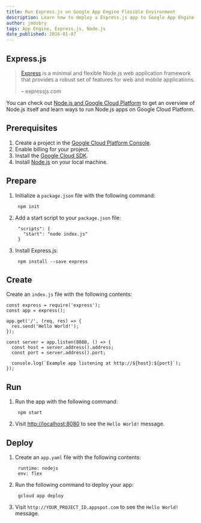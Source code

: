 ```yaml
---
title: Run Express.js on Google App Engine Flexible Environment
description: Learn how to deploy a Express.js app to Google App Engine flexible environment.
author: jmdobry
tags: App Engine, Express.js, Node.js
date_published: 2016-01-07
---
```

## Express.js

> [Express][express] is a minimal and flexible Node.js web
> application framework that provides a robust set of features for web and
> mobile applications.
>
> – expressjs.com

You can check out [Node.js and Google Cloud Platform][nodejs-gcp] to get an
overview of Node.js itself and learn ways to run Node.js apps on Google Cloud
Platform.

## Prerequisites

1. Create a project in the [Google Cloud Platform Console](https://console.cloud.google.com/).
1. Enable billing for your project.
1. Install the [Google Cloud SDK](https://cloud.google.com/sdk/).
1. Install [Node.js](https://nodejs.org/en/download/) on your local machine. 

## Prepare

1. Initialize a `package.json` file with the following command:

        npm init
        
1. Add a start script to your `package.json` file:

        "scripts": {
          "start": "node index.js"
        }

1. Install Express.js:

        npm install --save express

## Create

Create an `index.js` file with the following contents:

    const express = require('express');
    const app = express();

    app.get('/', (req, res) => {
      res.send('Hello World!');
    });

    const server = app.listen(8080, () => {
      const host = server.address().address;
      const port = server.address().port;

      console.log(`Example app listening at http://${host}:${port}`);
    });

## Run

1. Run the app with the following command:

        npm start

1. Visit [http://localhost:8080](http://localhost:8080) to see the `Hello World!`
message.

## Deploy

1. Create an `app.yaml` file with the following contents:

        runtime: nodejs
        env: flex

1. Run the following command to deploy your app:

        gcloud app deploy

1. Visit `http://YOUR_PROJECT_ID.appspot.com` to see the `Hello World!` message.

[express]: http://expressjs.com
[nodejs-gcp]: running-nodejs-on-google-cloud

